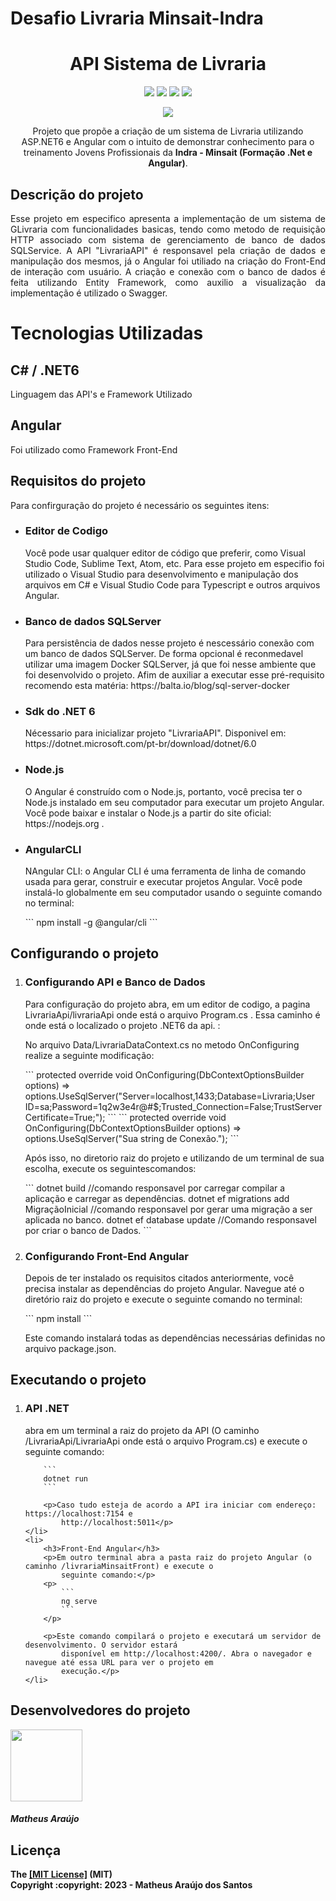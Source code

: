 <h1>Desafio Livraria Minsait-Indra</h1>

<h1 align="center"> API Sistema de Livraria </h1>

<div align="center">
    <img
        src="https://img.shields.io/badge/Microsoft_SQL_Server-CC2927?style=for-the-badge&logo=microsoft-sql-server&logoColor=white">
    <img src="https://img.shields.io/badge/c%23-%23239120.svg?style=for-the-badge&logo=c-sharp&logoColor=white">
    <img src="https://img.shields.io/badge/.NET-5C2D91?style=for-the-badge&logo=.net&logoColor=white">
    <img src="https://img.shields.io/badge/Angular-DD0031?style=for-the-badge&logo=angular&logoColor=white">
</div>

<p>
</p>

<p align="center"><img
        src="http://img.shields.io/static/v1?label=STATUS&message=EM%20DESENVOLVIMENTO&color=GREEN&style=for-the-badge">

<p align="center"> Projeto que propõe a criação de um sistema de Livraria utilizando ASP.NET6 e Angular com o
    intuito de demonstrar conhecimento para o treinamento Jovens Profissionais da <b>Indra - Minsait (Formação
        .Net e Angular)</b>.</p>


<h2>Descrição do projeto</h2>
<p align="justify">Esse projeto em especifico apresenta a implementação de um sistema de GLivraria com
    funcionalidades basicas, tendo como metodo de requisição HTTP associado com sistema de gerenciamento de
    banco de dados SQLService. A API "LivrariaAPI" é responsavel pela criação de dados e manipulação dos mesmos,
    já o Angular foi utiliado na criação do Front-End de interação com usuário. A criação e conexão com o banco
    de dados é feita utilizando Entity Framework, como auxilio a visualização da implementação é utilizado o
    Swagger.</p>


<h1>Tecnologias Utilizadas</h1>

<h2>C# / .NET6</h2>
<p>Linguagem das API's e Framework Utilizado
<p>

<h2>Angular</h2>
<p>Foi utilizado como Framework Front-End</p>


<h2>Requisitos do projeto</h2>
<p>Para confirguração do projeto é necessário os seguintes itens:</p>
<ul>
    <li>
        <h3>Editor de Codigo</h3>
        <p>Você pode usar qualquer editor de código que preferir, como Visual Studio Code, Sublime Text, Atom,
            etc. Para esse projeto em especifio foi utilizado o Visual Studio para desenvolvimento e manipulação
            dos arquivos em C# e Visual Studio Code para Typescript e outros arquivos Angular.</p>
    </li>
    <li>
        <h3>Banco de dados SQLServer</h3>
        <p>Para persistência de dados nesse projeto é nescessário conexão com um banco de dados SQLServer. De
            forma opcional é reconmedavel utilizar uma imagem Docker SQLServer, já que foi nesse ambiente que
            foi desenvolvido o projeto. Afim de auxiliar a executar esse pré-requisito recomendo esta matéria:
            https://balta.io/blog/sql-server-docker</p>
    </li>
    <li>
        <h3>Sdk do .NET 6</h3>
        <p>Nécessario para inicializar projeto "LivrariaAPI". Disponivel em:
            https://dotnet.microsoft.com/pt-br/download/dotnet/6.0</p>
    </li>
    <li>
        <h3>Node.js</h3>
        <p>
            O Angular é construído com o Node.js, portanto, você precisa ter o Node.js instalado em seu
            computador para executar um projeto Angular. Você pode baixar e instalar o Node.js a partir do site
            oficial: https://nodejs.org .
        </p>
    </li>
    <li>
        <h3>AngularCLI</h3>
        <p>
            NAngular CLI: o Angular CLI é uma ferramenta de linha de comando usada para gerar, construir e
            executar projetos Angular. Você pode instalá-lo globalmente em seu computador usando o seguinte
            comando no terminal:
        </p>
        <p>
            ```
            npm install -g @angular/cli
            ```
        </p>
    </li>
</ul>
<h2>Configurando o projeto</h2>
<ol>
    <li>
        <h3>Configurando API e Banco de Dados</h3>
        <p>Para configuração do projeto abra, em um editor de codigo, a pagina LivrariaApi/livrariaApi onde está
            o arquivo Program.cs . Essa caminho é onde está o localizado o projeto .NET6 da api. :</p>
        <p>No arquivo Data/LivrariaDataContext.cs no metodo OnConfiguring realize a seguinte modificação:</p>
        <p>
            ```
            protected override void OnConfiguring(DbContextOptionsBuilder options)
            => options.UseSqlServer("Server=localhost,1433;Database=Livraria;User
            ID=sa;Password=1q2w3e4r@#$;Trusted_Connection=False;TrustServerCertificate=True;");
            ```
            ```
            protected override void OnConfiguring(DbContextOptionsBuilder options)
            => options.UseSqlServer("Sua string de Conexão.");
            ```
        </p>
        <p>
            Após isso, no diretorio raiz do projeto e utilizando de um terminal de sua escolha, execute os
            seguintescomandos:
        </p>
        <p>
            ```
            dotnet build //comando responsavel por carregar compilar a aplicação e carregar as dependências.
            dotnet ef migrations add MigraçãoInicial //comando responsavel por gerar uma migração a ser aplicada
            no banco.
            dotnet ef database update //Comando responsavel por criar o banco de Dados.
            ```
        </p>
    </li>
    <li>
        <h3>Configurando Front-End Angular</h3>
        <p>Depois de ter instalado os requisitos citados anteriormente, você precisa instalar as dependências do
            projeto Angular. Navegue até o diretório raiz do projeto e execute o seguinte comando no terminal:
        </p>
        <p>
            ```
            npm install
            ```
        </p>
        <p>Este comando instalará todas as dependências necessárias definidas no arquivo package.json.</p>
    </li>
</ol>
<h2>Executando o projeto</h2>
<ol>
    <li>
        <h3>API .NET</h3>
        <p>
            abra em um terminal a raiz do projeto da API (O caminho /LivrariaApi/LivrariaApi onde está o arquivo
            Program.cs) e execute o seguinte comando:
        </p>

        ```
        dotnet run
        ```

        <p>Caso tudo esteja de acordo a API ira iniciar com endereço: https://localhost:7154 e
            http://localhost:5011</p>
    </li>
    <li>
        <h3>Front-End Angular</h3>
        <p>Em outro terminal abra a pasta raiz do projeto Angular (o caminho /livrariaMinsaitFront) e execute o
            seguinte comando:</p>
        <p>
            ```
            ng serve
            ```
        </p>

        <p>Este comando compilará o projeto e executará um servidor de desenvolvimento. O servidor estará
            disponível em http://localhost:4200/. Abra o navegador e navegue até essa URL para ver o projeto em
            execução.</p>
    </li>
</ol>


<h2>Desenvolvedores do projeto</h2>
<img src="https://avatars.githubusercontent.com/u/106783873?v=4" width=115>
<h5><b>Matheus Araújo<b></h5>

<h2>Licença</h2>
The <a href="https://github.com/mmatheusaraujoo/Desafio-LivrariaMinsait/blob/main/LICENSE.md">[MIT License]</a>
(MIT)
<br>Copyright :copyright: 2023 - Matheus Araújo dos Santos
